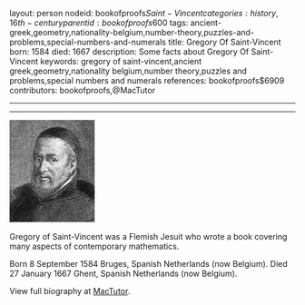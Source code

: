 layout: person
nodeid: bookofproofs$Saint-Vincent
categories: history,16th-century
parentid: bookofproofs$600
tags: ancient-greek,geometry,nationality-belgium,number-theory,puzzles-and-problems,special-numbers-and-numerals
title: Gregory Of Saint-Vincent
born: 1584
died: 1667
description: Some facts about  Gregory Of Saint-Vincent
keywords: gregory of saint-vincent,ancient greek,geometry,nationality belgium,number theory,puzzles and problems,special numbers and numerals
references: bookofproofs$6909
contributors: bookofproofs,@MacTutor

---


---

![Saint-Vincent.jpg](https://github.com/bookofproofs/bookofproofs.github.io/blob/main/_sources/_assets/images/portraits/Saint-Vincent.jpg?raw=true)

Gregory of Saint-Vincent was a Flemish Jesuit who wrote a book covering many aspects of contemporary mathematics.

Born 8 September 1584 Bruges, Spanish Netherlands (now Belgium). Died 27 January 1667 Ghent, Spanish Netherlands (now Belgium).


View full biography at [MacTutor](https://mathshistory.st-andrews.ac.uk/Biographies/Saint-Vincent/).